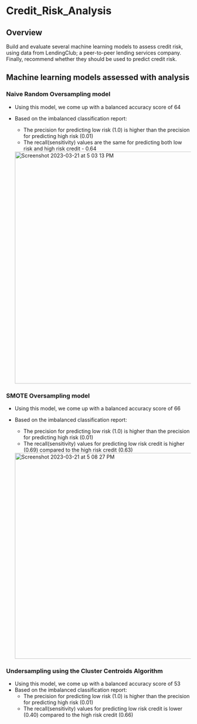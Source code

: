 # Credit_Risk_Analysis
## Overview
Build and evaluate several machine learning models to assess credit risk, using data from LendingClub; a peer-to-peer lending services company. Finally, recommend whether they should be used to predict credit risk. 
## Machine learning models assessed with analysis
### Naive Random Oversampling model
- Using this model, we come up with a balanced accuracy score of 64
- Based on the imbalanced classification report:
  - The precision for predicting low risk (1.0) is higher than the precision for predicting high risk (0.01)
  - The recall(sensitivity) values are the same for predicting both low risk and high risk credit - 0.64
  
  <img width="632" alt="Screenshot 2023-03-21 at 5 03 13 PM" src="https://user-images.githubusercontent.com/113556769/226740402-66a0b200-f28e-4e1f-9e0a-4c1f52824150.png">

### SMOTE Oversampling model
- Using this model, we come up with a balanced accuracy score of 66
- Based on the imbalanced classification report:
  - The precision for predicting low risk (1.0) is higher than the precision for predicting high risk (0.01)
  - The recall(sensitivity) values for predicting low risk credit is higher (0.69) compared to the high risk credit (0.63)
  
  <img width="561" alt="Screenshot 2023-03-21 at 5 08 27 PM" src="https://user-images.githubusercontent.com/113556769/226741368-1be72f81-4446-43a6-8662-89287fba9457.png">

### Undersampling using the Cluster Centroids Algorithm

- Using this model, we come up with a balanced accuracy score of 53
- Based on the imbalanced classification report:
  - The precision for predicting low risk (1.0) is higher than the precision for predicting high risk (0.01)
  - The recall(sensitivity) values for predicting low risk credit is lower (0.40) compared to the high risk credit (0.66)
  
  
